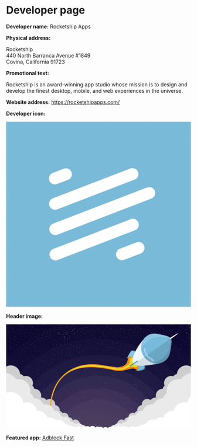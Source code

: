 # Developer page

**Developer name:** Rocketship Apps

**Physical address:**

Rocketship  
440 North Barranca Avenue #1849  
Covina, California 91723

**Promotional text:**

Rocketship is an award-winning app studio whose mission is to design and develop the finest desktop,
mobile, and web experiences in the universe.

**Website address:** https://rocketshipapps.com/

**Developer icon:**

![Icon](developer-icon.png)

**Header image:**

![Header](header.png)

**Featured app:** [Adblock Fast](LISTING.md)
